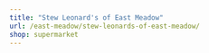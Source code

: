 ```yaml
---
title: "Stew Leonard's of East Meadow"
url: /east-meadow/stew-leonards-of-east-meadow/
shop: supermarket
---
```

